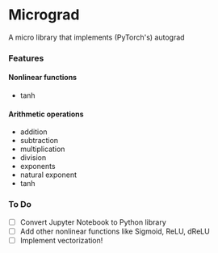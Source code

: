 # Micrograd
A micro library that implements (PyTorch's) autograd

### Features
#### Nonlinear functions
- tanh

#### Arithmetic operations
- addition
- subtraction
- multiplication
- division
- exponents
- natural exponent
- tanh

### To Do
- [ ] Convert Jupyter Notebook to Python library
- [ ] Add other nonlinear functions like Sigmoid, ReLU, dReLU
- [ ] Implement vectorization!
